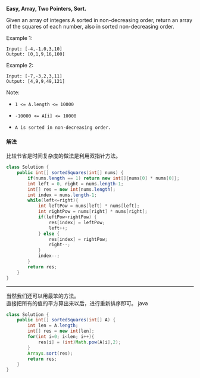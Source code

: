 **Easy,
Array, Two Pointers, Sort.**

Given an array of integers A sorted in non-decreasing order, return an array of the squares of each number, also in sorted non-decreasing order.

 

Example 1:
```
Input: [-4,-1,0,3,10]
Output: [0,1,9,16,100]
```
Example 2:
```
Input: [-7,-3,2,3,11]
Output: [4,9,9,49,121]
```

Note:

* ```1 <= A.length <= 10000```

* ```-10000 <= A[i] <= 10000```

* ```A is sorted in non-decreasing order.```


#### 解法
比较节省是时间复杂度的做法是利用双指针方法。
```java
class Solution {
    public int[] sortedSquares(int[] nums) {
        if(nums.length == 1) return new int[]{nums[0] * nums[0]};
        int left = 0, right = nums.length-1;
        int[] res = new int[nums.length];
        int index = nums.length-1;
        while(left<=right){
            int leftPow = nums[left] * nums[left];
            int rightPow = nums[right] * nums[right];
            if(leftPow>rightPow) {
                res[index] = leftPow;
                left++;
            } else {
                res[index] = rightPow;
                right--;
            }
            index--;
        }
        return res;
    }
}
```


-------
当然我们还可以用最笨的方法。  
直接把所有的值的平方算出来以后，进行重新排序即可。
java
```java
class Solution {
    public int[] sortedSquares(int[] A) {
        int len = A.length;
        int[] res = new int[len];
        for(int i=0; i<len; i++){
            res[i] = (int)Math.pow(A[i],2);
        }
        Arrays.sort(res);
        return res;
    }
}
```
